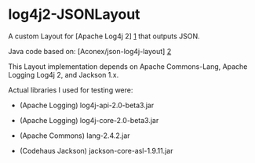 log4j2-JSONLayout
=================

A custom Layout for [Apache Log4j 2] [1] that outputs JSON.

Java code based on: [Aconex/json-log4j-layout] [2]

This Layout implementation depends on Apache Commons-Lang, Apache Logging Log4j 2, and Jackson 1.x.

Actual libraries I used for testing were:
* (Apache Logging) log4j-api-2.0-beta3.jar
* (Apache Logging) log4j-core-2.0-beta3.jar
* (Apache Commons) lang-2.4.2.jar
* (Codehaus Jackson) jackson-core-asl-1.9.11.jar

  [1]: http://logging.apache.org/log4j/2.x/        "Apache Log4j 2"
  [2]: https://github.com/Aconex/json-log4j-layout        "Aconex/json-log4j-layout"
